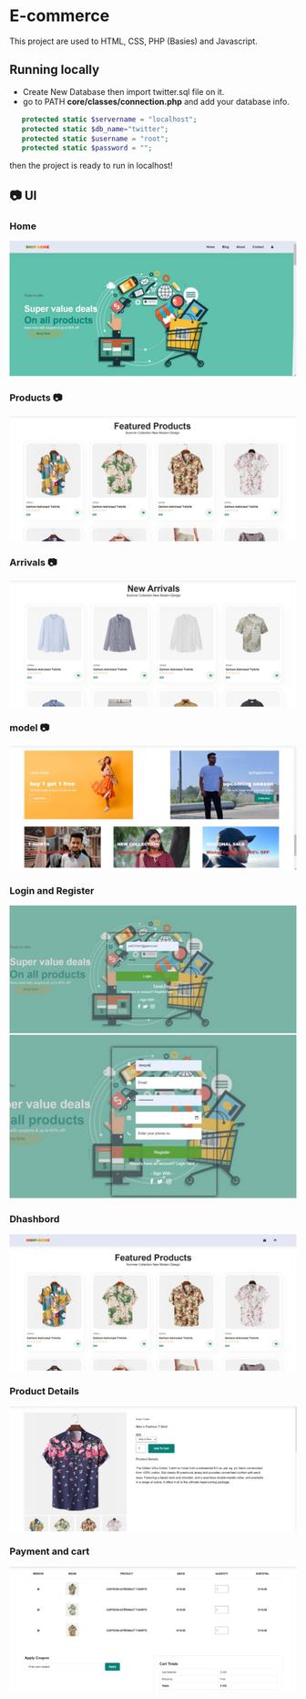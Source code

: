 # E-commerce
This project are used to HTML, CSS, PHP (Basies) and Javascript. 


## Running locally
 
 - Create New Database then import twitter.sql file on it.
 - go to PATH **core/classes/connection.php** and add your database info.

 ```php
    protected static $servername = "localhost";
    protected static $db_name="twitter";
    protected static $username = "root";
    protected static $password = "";
```
 then the project is ready to run in localhost!

## 📷 UI

### Home
![Home](screenshots/Home.jpg)

### Products 📷
![Products](screenshots/prodcut.jpg)

### Arrivals 📷
![Arrivals](screenshots/arrivals.jpg)

### model 📷
![Model](screenshots/model.jpg)

### Login and Register
![Login](screenshots/login.jpg)
![Register](screenshots/register.jpg)

### Dhashbord
![Dhashbord](screenshots/user_dhashbord.jpg)

### Product Details
![Product Details](screenshots/product_details.jpg)

### Payment and cart
![payment](screenshots/payment_cart.jpg) 



